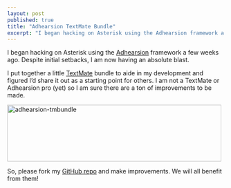 ```yaml
---
layout: post
published: true
title: "Adhearsion TextMate Bundle"
excerpt: "I began hacking on Asterisk using the Adhearsion framework a few weeks ago. Despite initial setbacks, I am now having an absolute blast."
---
```


I began hacking on Asterisk using the [Adhearsion][1] framework a few weeks ago. Despite initial setbacks, I am now having an absolute blast.

I put together a little [TextMate][2] bundle to aide in my development and figured I’d share it out as a starting point for others. I am not a TextMate or Adhearsion pro (yet) so I am sure there are a ton of improvements to be made.

[<img class="aligncenter size-full wp-image-81" title="adhearsion-tmbundle" src="http://blog.jerodsanto.net/wp-content/uploads/2008/08/adhearsion-tmbundle.png" height="131" alt="adhearsion-tmbundle" width="495" />][3]

So, please fork my [GitHub repo][4] and make improvements. We will all benefit from them!


[1]: http://adhearsion.com/
[2]: http://macromates.com/
[3]: http://blog.jerodsanto.net/wp-content/uploads/2008/08/adhearsion-tmbundle.png
[4]: http://github.com/jerodsanto/adhearsion-tmbundle/tree/master
